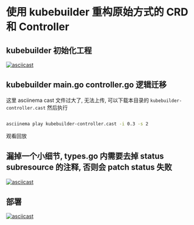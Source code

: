 # 使用 kubebuilder 重构原始方式的 CRD 和 Controller

## kubebuilder 初始化工程
[![asciicast](https://asciinema.org/a/475539.svg)](https://asciinema.org/a/475539?speed=2&i=0.3)

## kubebuilder main.go controller.go 逻辑迁移

这里 asciinema cast 文件过大了, 无法上传, 可以下载本目录的 `kubebuilder-controller.cast` 然后执行

```zsh

asciinema play kubebuilder-controller.cast -i 0.3 -s 2

```

观看回放

## 漏掉一个小细节, types.go 内需要去掉 status subresource 的注释, 否则会 patch status 失败
[![asciicast](https://asciinema.org/a/475540.svg)](https://asciinema.org/a/475540?speed=2&i=0.3)

## 部署
[![asciicast](https://asciinema.org/a/475541.svg)](https://asciinema.org/a/475541?speed=2&i=0.3)

